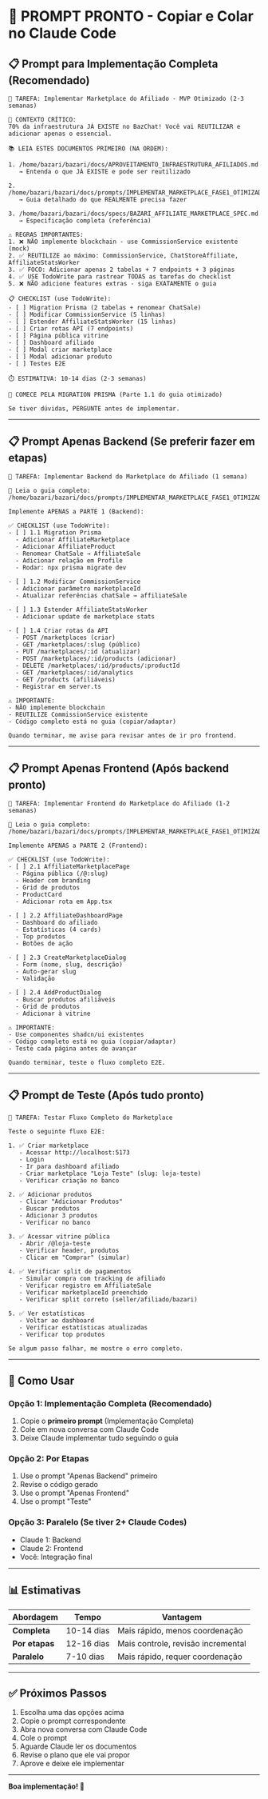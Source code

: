 # 🚀 PROMPT PRONTO - Copiar e Colar no Claude Code

## 📋 Prompt para Implementação Completa (Recomendado)

```
🎯 TAREFA: Implementar Marketplace do Afiliado - MVP Otimizado (2-3 semanas)

📖 CONTEXTO CRÍTICO:
70% da infraestrutura JÁ EXISTE no BazChat! Você vai REUTILIZAR e adicionar apenas o essencial.

📚 LEIA ESTES DOCUMENTOS PRIMEIRO (NA ORDEM):

1. /home/bazari/bazari/docs/APROVEITAMENTO_INFRAESTRUTURA_AFILIADOS.md
   → Entenda o que JÁ EXISTE e pode ser reutilizado

2. /home/bazari/bazari/docs/prompts/IMPLEMENTAR_MARKETPLACE_FASE1_OTIMIZADO.md
   → Guia detalhado do que REALMENTE precisa fazer

3. /home/bazari/bazari/docs/specs/BAZARI_AFFILIATE_MARKETPLACE_SPEC.md
   → Especificação completa (referência)

⚠️ REGRAS IMPORTANTES:
1. ❌ NÃO implemente blockchain - use CommissionService existente (mock)
2. ✅ REUTILIZE ao máximo: CommissionService, ChatStoreAffiliate, AffiliateStatsWorker
3. ✅ FOCO: Adicionar apenas 2 tabelas + 7 endpoints + 3 páginas
4. ✅ USE TodoWrite para rastrear TODAS as tarefas do checklist
5. ❌ NÃO adicione features extras - siga EXATAMENTE o guia

📋 CHECKLIST (use TodoWrite):
- [ ] Migration Prisma (2 tabelas + renomear ChatSale)
- [ ] Modificar CommissionService (5 linhas)
- [ ] Estender AffiliateStatsWorker (15 linhas)
- [ ] Criar rotas API (7 endpoints)
- [ ] Página pública vitrine
- [ ] Dashboard afiliado
- [ ] Modal criar marketplace
- [ ] Modal adicionar produto
- [ ] Testes E2E

⏱️ ESTIMATIVA: 10-14 dias (2-3 semanas)

🚀 COMECE PELA MIGRATION PRISMA (Parte 1.1 do guia otimizado)

Se tiver dúvidas, PERGUNTE antes de implementar.
```

---

## 📋 Prompt Apenas Backend (Se preferir fazer em etapas)

```
🎯 TAREFA: Implementar Backend do Marketplace do Afiliado (1 semana)

📖 Leia o guia completo:
/home/bazari/bazari/docs/prompts/IMPLEMENTAR_MARKETPLACE_FASE1_OTIMIZADO.md

Implemente APENAS a PARTE 1 (Backend):

✅ CHECKLIST (use TodoWrite):
- [ ] 1.1 Migration Prisma
  - Adicionar AffiliateMarketplace
  - Adicionar AffiliateProduct
  - Renomear ChatSale → AffiliateSale
  - Adicionar relação em Profile
  - Rodar: npx prisma migrate dev

- [ ] 1.2 Modificar CommissionService
  - Adicionar parâmetro marketplaceId
  - Atualizar referências chatSale → affiliateSale

- [ ] 1.3 Estender AffiliateStatsWorker
  - Adicionar update de marketplace stats

- [ ] 1.4 Criar rotas da API
  - POST /marketplaces (criar)
  - GET /marketplaces/:slug (público)
  - PUT /marketplaces/:id (atualizar)
  - POST /marketplaces/:id/products (adicionar)
  - DELETE /marketplaces/:id/products/:productId
  - GET /marketplaces/:id/analytics
  - GET /products (afiliáveis)
  - Registrar em server.ts

⚠️ IMPORTANTE:
- NÃO implemente blockchain
- REUTILIZE CommissionService existente
- Código completo está no guia (copiar/adaptar)

Quando terminar, me avise para revisar antes de ir pro frontend.
```

---

## 📋 Prompt Apenas Frontend (Após backend pronto)

```
🎯 TAREFA: Implementar Frontend do Marketplace do Afiliado (1-2 semanas)

📖 Leia o guia completo:
/home/bazari/bazari/docs/prompts/IMPLEMENTAR_MARKETPLACE_FASE1_OTIMIZADO.md

Implemente APENAS a PARTE 2 (Frontend):

✅ CHECKLIST (use TodoWrite):
- [ ] 2.1 AffiliateMarketplacePage
  - Página pública (/@:slug)
  - Header com branding
  - Grid de produtos
  - ProductCard
  - Adicionar rota em App.tsx

- [ ] 2.2 AffiliateDashboardPage
  - Dashboard do afiliado
  - Estatísticas (4 cards)
  - Top produtos
  - Botões de ação

- [ ] 2.3 CreateMarketplaceDialog
  - Form (nome, slug, descrição)
  - Auto-gerar slug
  - Validação

- [ ] 2.4 AddProductDialog
  - Buscar produtos afiliáveis
  - Grid de produtos
  - Adicionar à vitrine

⚠️ IMPORTANTE:
- Use componentes shadcn/ui existentes
- Código completo está no guia (copiar/adaptar)
- Teste cada página antes de avançar

Quando terminar, teste o fluxo completo E2E.
```

---

## 📋 Prompt de Teste (Após tudo pronto)

```
🧪 TAREFA: Testar Fluxo Completo do Marketplace

Teste o seguinte fluxo E2E:

1. ✅ Criar marketplace
   - Acessar http://localhost:5173
   - Login
   - Ir para dashboard afiliado
   - Criar marketplace "Loja Teste" (slug: loja-teste)
   - Verificar criação no banco

2. ✅ Adicionar produtos
   - Clicar "Adicionar Produtos"
   - Buscar produtos
   - Adicionar 3 produtos
   - Verificar no banco

3. ✅ Acessar vitrine pública
   - Abrir /@loja-teste
   - Verificar header, produtos
   - Clicar em "Comprar" (simular)

4. ✅ Verificar split de pagamentos
   - Simular compra com tracking de afiliado
   - Verificar registro em AffiliateSale
   - Verificar marketplaceId preenchido
   - Verificar split correto (seller/afiliado/bazari)

5. ✅ Ver estatísticas
   - Voltar ao dashboard
   - Verificar estatísticas atualizadas
   - Verificar top produtos

Se algum passo falhar, me mostre o erro completo.
```

---

## 🎯 Como Usar

### Opção 1: Implementação Completa (Recomendado)
1. Copie o **primeiro prompt** (Implementação Completa)
2. Cole em nova conversa com Claude Code
3. Deixe Claude implementar tudo seguindo o guia

### Opção 2: Por Etapas
1. Use o prompt "Apenas Backend" primeiro
2. Revise o código gerado
3. Use o prompt "Apenas Frontend"
4. Use o prompt "Teste"

### Opção 3: Paralelo (Se tiver 2+ Claude Codes)
- Claude 1: Backend
- Claude 2: Frontend
- Você: Integração final

---

## 📊 Estimativas

| Abordagem | Tempo | Vantagem |
|-----------|-------|----------|
| **Completa** | 10-14 dias | Mais rápido, menos coordenação |
| **Por etapas** | 12-16 dias | Mais controle, revisão incremental |
| **Paralelo** | 7-10 dias | Mais rápido, requer coordenação |

---

## ✅ Próximos Passos

1. Escolha uma das opções acima
2. Copie o prompt correspondente
3. Abra nova conversa com Claude Code
4. Cole o prompt
5. Aguarde Claude ler os documentos
6. Revise o plano que ele vai propor
7. Aprove e deixe ele implementar

---

**Boa implementação! 🚀**
